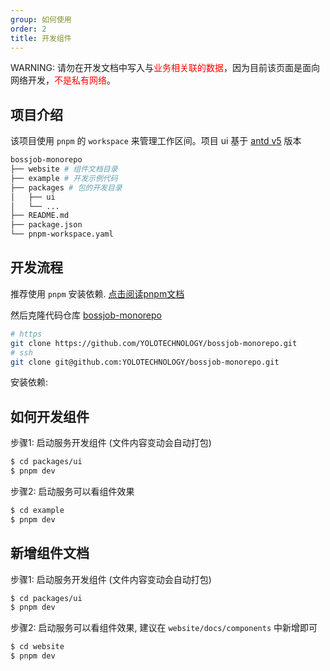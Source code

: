 ```yaml
---
group: 如何使用
order: 2
title: 开发组件
---
```


<Alert type="error">
  WARNING: 请勿在开发文档中写入与<span style="color: red;">业务相关联的数据</span>，因为目前该页面是面向网络开发，<span style="color: red;">不是私有网络</span>。
</Alert>

## 项目介绍

该项目使用 `pnpm` 的 `workspace` 来管理工作区间。项目 ui 基于 <a href="https://ant.design/" target="_blank">antd v5</a> 版本

```bash
bossjob-monorepo
├── website # 组件文档目录
├── example # 开发示例代码
├── packages # 包的开发目录
│   ├── ui
│   └── ...
├── README.md
├── package.json
└── pnpm-workspace.yaml
```

## 开发流程

推荐使用 `pnpm` 安装依赖. [点击阅读pnpm文档](https://pnpm.io/)

<InstallDependencies npm='$ npm install pnpm -g' yarn='$ yarn global add pnpm'></InstallDependencies>

然后克隆代码仓库 [bossjob-monorepo](https://github.com/YOLOTECHNOLOGY/bossjob-monorepo)

```bash
# https
git clone https://github.com/YOLOTECHNOLOGY/bossjob-monorepo.git
# ssh
git clone git@github.com:YOLOTECHNOLOGY/bossjob-monorepo.git
```

安装依赖: <InstallDependencies pnpm='$ pnpm install'></InstallDependencies>

## 如何开发组件

步骤1: 启动服务开发组件 (文件内容变动会自动打包)

```bash
$ cd packages/ui
$ pnpm dev
```

步骤2: 启动服务可以看组件效果

```bash
$ cd example
$ pnpm dev
```

## 新增组件文档

步骤1: 启动服务开发组件 (文件内容变动会自动打包)

```bash
$ cd packages/ui
$ pnpm dev
```

步骤2: 启动服务可以看组件效果, 建议在 `website/docs/components` 中新增即可

```bash
$ cd website
$ pnpm dev
```

